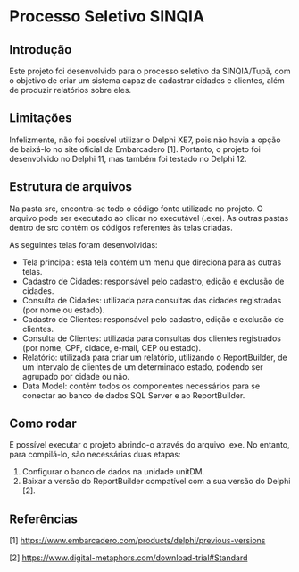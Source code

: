 
# Processo Seletivo SINQIA

## Introdução

Este projeto foi desenvolvido para o processo seletivo da SINQIA/Tupã, com o objetivo de criar um sistema capaz de cadastrar cidades e clientes, além de produzir relatórios sobre eles.


## Limitações

Infelizmente, não foi possível utilizar o Delphi XE7, pois não havia a opção de baixá-lo no site oficial da Embarcadero [1]. Portanto, o projeto foi desenvolvido no Delphi 11, mas também foi testado no Delphi 12.


## Estrutura de arquivos

Na pasta src, encontra-se todo o código fonte utilizado no projeto. O arquivo pode ser executado ao clicar no executável (.exe). As outras pastas dentro de src contêm os códigos referentes às telas criadas.

As seguintes telas foram desenvolvidas:

* Tela principal: esta tela contém um menu que direciona para as outras telas.
* Cadastro de Cidades: responsável pelo cadastro, edição e exclusão de cidades.
* Consulta de Cidades: utilizada para consultas das cidades registradas (por nome ou estado).
* Cadastro de Clientes: responsável pelo cadastro, edição e exclusão de clientes.
* Consulta de Clientes: utilizada para consultas dos clientes registrados (por nome, CPF, cidade, e-mail, CEP ou estado).
* Relatório: utilizada para criar um relatório, utilizando o ReportBuilder, de um intervalo de clientes de um determinado estado, podendo ser agrupado por cidade ou não.
* Data Model: contém todos os componentes necessários para se conectar ao banco de dados SQL Server e ao ReportBuilder.

## Como rodar

É possível executar o projeto abrindo-o através do arquivo .exe. No entanto, para compilá-lo, são necessárias duas etapas:

1. Configurar o banco de dados na unidade unitDM.
2. Baixar a versão do ReportBuilder compatível com a sua versão do Delphi [2].


## Referências

[1] https://www.embarcadero.com/products/delphi/previous-versions

[2] https://www.digital-metaphors.com/download-trial#Standard